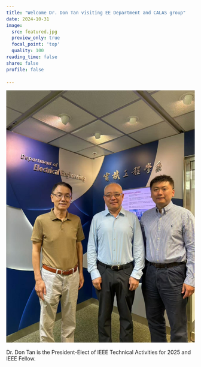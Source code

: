 ```yaml
---
title: "Welcome Dr. Don Tan visiting EE Department and CALAS group"
date: 2024-10-31
image:
  src: featured.jpg
  preview_only: true
  focal_point: 'top'
  quality: 100
reading_time: false
share: false
profile: false

---
```


<!--more-->

![](image.jpg)

Dr. Don Tan is the President-Elect of IEEE Technical Activities for 2025 and IEEE Fellow.